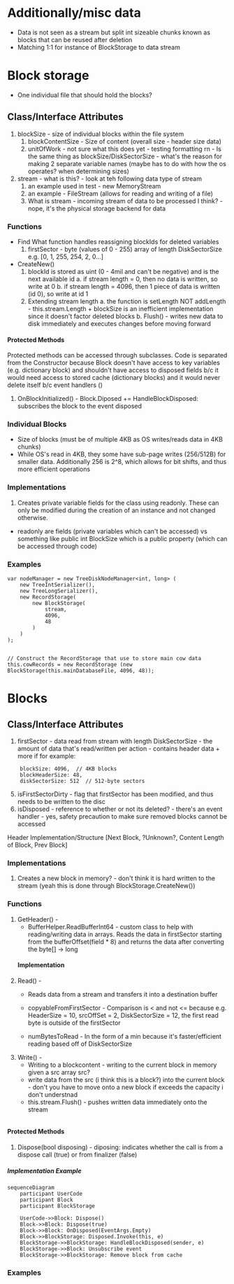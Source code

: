 # Additionally/misc data
- Data is not seen as a stream but split int sizeable chunks known as blocks that can be reused after deletion
- Matching 1:1 for instance of BlockStorage to data stream
# Block storage
- One individual file that should hold the blocks?
## Class/Interface Attributes
1. blockSize - size of individual blocks within the file system
    1. blockContentSize - Size of content (overall size - header size data)
    2. unitOfWork - not sure what this does yet - testing formatting rn - Is the same thing as blockSize/DiskSectorSize - what's the reason for making 2 separate variable names (maybe has to do with how the os operates? when determining sizes)
2. stream - what is this? - look at teh following data type of stream
    1. an example used in test - new MemoryStream
    2. an example - FileStream (allows for reading and writing of a file)
    3. What is stream - incoming stream of data to be processed I think? - nope, it's the physical storage backend for data


### Functions
- Find
    What function handles reassigning blockIds for deleted variables
    1. firstSector - byte (values of 0 - 255) array of length DiskSectorSize e.g. [0, 1, 255, 254, 2, 0...]
- CreateNew()
    1. blockId is stored as uint (0 - 4mil and can't be negative) and is the next available id
        a. if stream length = 0, then no data is written, so write at 0
        b. if stream length = 4096, then 1 piece of data is written (id 0), so write at id 1
    2. Extending stream length
        a. the function is setLength NOT addLength - this.stream.Length + blockSize is an inefficient implementation since it doesn't factor deleted blocks
        b. Flush() - writes new data to disk immediately and executes changes before moving forward


#### Protected Methods
Protected methods can be accessed through subclasses. Code is separated from the Constructor because Block doesn't have access to key variables (e.g. dictionary block) and shouldn't have access to disposed fields b/c it would need access to stored cache (dictionary blocks) and it would never delete itself b/c event handlers ()
1. OnBlockInitialized() - Block.Diposed += HandleBlockDisposed: subscribes the block to the event disposed


### Individual Blocks
- Size of blocks (must be of multiple 4KB as OS writes/reads data in 4KB chunks)
- While OS's read in 4KB, they some have sub-page writes (256/512B) for smaller data. Additionally 256 is 2^8, which allows for bit shifts, and thus more efficient operations


### Implementations
1. Creates private variable fields for the class using readonly. These can only be modified during the creation of an instance and not changed otherwise.
 - readonly are fields (private variables which can't be accessed) vs something like public int BlockSize which is a public property (which can be accessed through code)

### Examples
```
var nodeManager = new TreeDiskNodeManager<int, long> (
    new TreeIntSerializer(),
    new TreeLongSerializer(),
    new RecordStorage(
        new BlockStorage(
            stream, 
            4096, 
            48
        )
    )
); 


// Construct the RecordStorage that use to store main cow data
this.cowRecords = new RecordStorage (new BlockStorage(this.mainDatabaseFile, 4096, 48));
```

# Blocks

## Class/Interface Attributes
1. firstSector - data read from stream with length DiskSectorSize - the amount of data that's read/written per action - contains header data + more if for example:
```
    blockSize: 4096,  // 4KB blocks
    blockHeaderSize: 48,
    diskSectorSize: 512  // 512-byte sectors
```
5. isFirstSectorDirty - flag that firstSector has been modified, and thus needs to be written to the disc
7. isDisposed - reference to whether or not its deleted? - there's an event handler - yes, safety precaution to make sure removed blocks cannot be accessed

Header Implementation/Structure [Next Block, ?Unknown?, Content Length of Block, Prev Block]

### Implementations
1. Creates a new block in memory? - don't think it is hard written to the stream (yeah this is done through BlockStorage.CreateNew())


### Functions
1. GetHeader() - 
    - BufferHelper.ReadBufferInt64 - custom class to help with reading/writing data in arrays. Reads the data in firstSector starting from the bufferOffset(field * 8) and returns the data after converting the byte[] -> long
    #### Implementation
3. Read() - 
    - Reads data from a stream and transfers it into a destination buffer

    - copyableFromFirstSector - Comparison is < and not <= because e.g. HeaderSize = 10, srcOffSet = 2, DiskSectorSize = 12, the first read byte is outside of the firstSector
    - numBytesToRead - In the form of a min because it's faster/efficient reading based off of DiskSectorSize
4. Write() -
    - Writing to a blockcontent - writing to the current block in memory given a src array src?
    - write data from the src (i think this is a block?) into the current block - don't you have to move onto a new block if exceeds the capacity i don't understnad
    - this.stream.Flush() - pushes written data immediately onto the stream
```

```


#### Protected Methods
1. Dispose(bool disposing) - diposing: indicates whether the call is from a dispose call (true) or from finalizer (false)

##### Implementation Example
```mermaid
sequenceDiagram
    participant UserCode
    participant Block
    participant BlockStorage

    UserCode->>Block: Dispose()
    Block->>Block: Dispose(true)
    Block->>Block: OnDisposed(EventArgs.Empty)
    Block->>BlockStorage: Disposed.Invoke(this, e)
    BlockStorage->>BlockStorage: HandleBlockDisposed(sender, e)
    BlockStorage->>Block: Unsubscribe event
    BlockStorage->>BlockStorage: Remove block from cache
```

### Examples